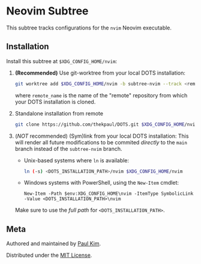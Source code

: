 Neovim Subtree
===

This subtree tracks configurations for the `nvim` Neovim executable.

## Installation

Install this subtree at `$XDG_CONFIG_HOME/nvim`:

1. **(Recommended)** Use git-worktree from your local DOTS installation:
   ```sh
   git worktree add $XDG_CONFIG_HOME/nvim -b subtree-nvim --track <remote_name>/subtree-nvim
   ```
   where `remote_name` is the name of the "remote" repository from which your
   DOTS installation is cloned.

2. Standalone installation from remote
   ```sh
   git clone https://github.com/thekpaul/DOTS.git $XDG_CONFIG_HOME/nvim -b subtree-nvim
   ```

3. (_NOT_ recommended) (Sym)link from your local DOTS installation:
   This will render all future modifications to be commited _directly_ to the
   `main` branch instead of the `subtree-nvim` branch.
   - Unix-based systems where `ln` is available:
     ```sh
     ln (-s) <DOTS_INSTALLATION_PATH>/nvim $XDG_CONFIG_HOME/nvim
     ```
   - Windows systems with PowerShell, using the `New-Item` cmdlet:
     ```pwsh
     New-Item -Path $env:XDG_CONFIG_HOME\nvim -ItemType SymbolicLink -Value <DOTS_INSTALLATION_PATH>\nvim
     ```
   Make sure to use the _full path_ for `<DOTS_INSTALLATION_PATH>`.

## Meta

Authored and maintained by [Paul Kim](https://thekpaul.dev).

Distributed under the [MIT License][license].

[license]: ./LICENSE.md
